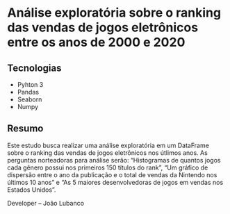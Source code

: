 # Análise exploratória sobre o ranking das vendas de jogos eletrônicos entre os anos de 2000 e 2020


## Tecnologias
- Pyhton 3
- Pandas
- Seaborn
- Numpy

## Resumo
Este estudo busca realizar uma análise exploratória em um DataFrame sobre o
ranking das vendas de jogos eletrônicos nos útlimos anos. As perguntas norteadoras
para análise serão: “Histogramas de quantos jogos cada gênero possui nos primeiros
150 tı́tulos do rank”, “Um gráfico de dispersão entre o ano da publicação e o total de
vendas da Nintendo nos últimos 10 anos” e “As 5 maiores desenvolvedoras de jogos
em vendas nos Estados Unidos”.


Developer – João Lubanco
